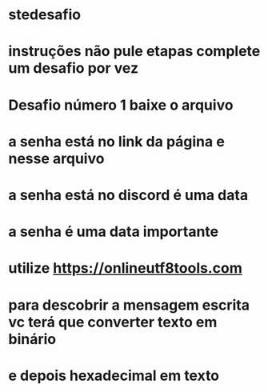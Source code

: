 # stedesafio
# instruções não pule etapas complete um desafio por vez
# Desafio número 1 baixe o arquivo
# a senha está no link da página e nesse arquivo
# a senha está no discord é uma data
# a senha é uma data importante
# utilize https://onlineutf8tools.com
# para descobrir a mensagem escrita vc terá que converter texto em binário
# e depois hexadecimal em texto
